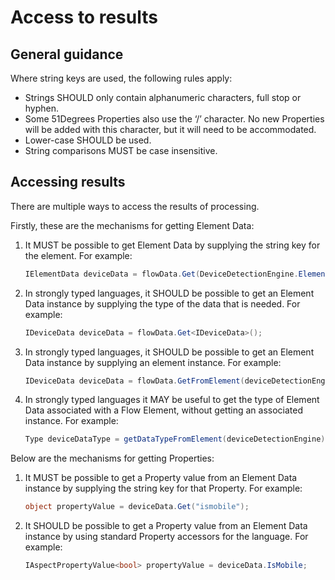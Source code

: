 # Access to results

## General guidance

Where string keys are used, the following rules apply:

- Strings SHOULD only contain alphanumeric characters, full stop or hyphen.
- Some 51Degrees Properties also use the ‘/’ character. No new Properties will
  be added with this character, but it will need to be accommodated.
- Lower-case SHOULD be used.
- String comparisons MUST be case insensitive.

## Accessing results

There are multiple ways to access the results of processing.

Firstly, these are the mechanisms for getting Element Data:

1. It MUST be possible to get Element Data by supplying the string key
   for the element. For example:

   ```c#
   IElementData deviceData = flowData.Get(DeviceDetectionEngine.ElementDataKey);
   ```
2. In strongly typed languages, it SHOULD be possible to get an Element Data
   instance by supplying the type of the data that is needed. For example:

   ```c#
   IDeviceData deviceData = flowData.Get<IDeviceData>();
   ```
3. In strongly typed languages, it SHOULD be possible to get an Element Data
   instance by supplying an element instance.
   For example:

   ```c#
   IDeviceData deviceData = flowData.GetFromElement(deviceDetectionEngine);
   ```
4. In strongly typed languages it MAY be useful to get the type of
   Element Data associated with a Flow Element, without getting an associated
   instance. For example:

   ```c#
   Type deviceDataType = getDataTypeFromElement(deviceDetectionEngine);
   ```

Below are the mechanisms for getting Properties:

1. It MUST be possible to get a Property value from an Element Data instance by
   supplying the string key for that Property. For example:

   ```c#
   object propertyValue = deviceData.Get("ismobile");
   ```
2. It SHOULD be possible to get a Property value from an Element Data instance
   by using standard Property accessors for the language. For example:

   ```c#
   IAspectPropertyValue<bool> propertyValue = deviceData.IsMobile;
   ```

